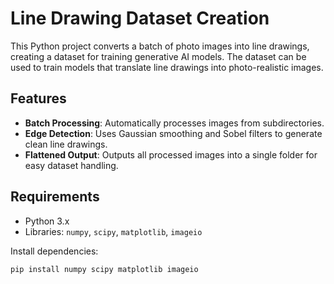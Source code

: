 # Line Drawing Dataset Creation

This Python project converts a batch of photo images into line drawings, creating a dataset for training generative AI models. The dataset can be used to train models that translate line drawings into photo-realistic images.

## Features

- **Batch Processing**: Automatically processes images from subdirectories.
- **Edge Detection**: Uses Gaussian smoothing and Sobel filters to generate clean line drawings.
- **Flattened Output**: Outputs all processed images into a single folder for easy dataset handling.

## Requirements

- Python 3.x
- Libraries: `numpy`, `scipy`, `matplotlib`, `imageio`

Install dependencies:
```bash
pip install numpy scipy matplotlib imageio
